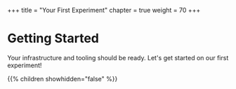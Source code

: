 +++
title = "Your First Experiment"
chapter = true
weight = 70
+++

# Getting Started
Your infrastructure and tooling should be ready. Let's get started on our first experiment! 

{{% children showhidden="false" %}}
